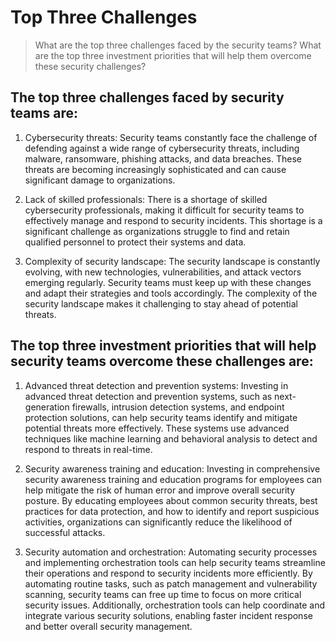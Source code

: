 # Top Three Challenges

> What are the top three challenges faced by the security teams? What are the top three investment priorities that will help them overcome these security challenges?

## The top three challenges faced by security teams are:

1. Cybersecurity threats: Security teams constantly face the challenge of defending against a wide range of cybersecurity threats, including malware, ransomware, phishing attacks, and data breaches. These threats are becoming increasingly sophisticated and can cause significant damage to organizations.

2. Lack of skilled professionals: There is a shortage of skilled cybersecurity professionals, making it difficult for security teams to effectively manage and respond to security incidents. This shortage is a significant challenge as organizations struggle to find and retain qualified personnel to protect their systems and data.

3. Complexity of security landscape: The security landscape is constantly evolving, with new technologies, vulnerabilities, and attack vectors emerging regularly. Security teams must keep up with these changes and adapt their strategies and tools accordingly. The complexity of the security landscape makes it challenging to stay ahead of potential threats.

## The top three investment priorities that will help security teams overcome these challenges are:

1. Advanced threat detection and prevention systems: Investing in advanced threat detection and prevention systems, such as next-generation firewalls, intrusion detection systems, and endpoint protection solutions, can help security teams identify and mitigate potential threats more effectively. These systems use advanced techniques like machine learning and behavioral analysis to detect and respond to threats in real-time.

2. Security awareness training and education: Investing in comprehensive security awareness training and education programs for employees can help mitigate the risk of human error and improve overall security posture. By educating employees about common security threats, best practices for data protection, and how to identify and report suspicious activities, organizations can significantly reduce the likelihood of successful attacks.

3. Security automation and orchestration: Automating security processes and implementing orchestration tools can help security teams streamline their operations and respond to security incidents more efficiently. By automating routine tasks, such as patch management and vulnerability scanning, security teams can free up time to focus on more critical security issues. Additionally, orchestration tools can help coordinate and integrate various security solutions, enabling faster incident response and better overall security management.
